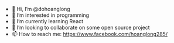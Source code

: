 - 👋 Hi, I’m @dohoanglong
- 👀 I’m interested in programming
- 🌱 I’m currently learning React
- 💞️ I’m looking to collaborate on some open source project
- 📫 How to reach me: https://www.facebook.com/hoanglong285/

<!---
dohoanglong/dohoanglong is a ✨ special ✨ repository because its `README.md` (this file) appears on your GitHub profile.
You can click the Preview link to take a look at your changes.
--->
